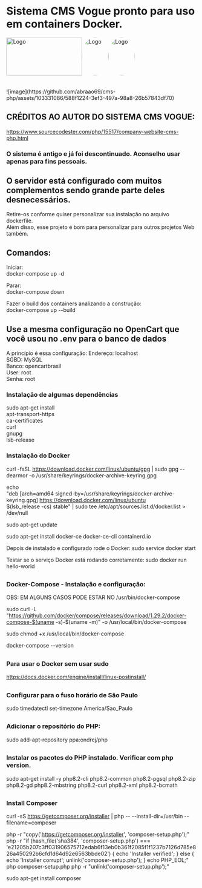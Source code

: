 # Sistema CMS Vogue pronto para uso em containers Docker.  
  
<div style="display: flex; align-items: center;">
  <img src="https://github.com/abraao69/ApiRestful-teste/blob/main/logo.png" alt="Logo" width="200" height="100">
  <img src="https://github.com/abraao69/abraao69-portfolio-abraao/blob/master/testinho/portfolio/1679067787215.jpeg" alt="Logo" width="70" height="100" style="border-radius: 100%;">
  <br><br>  
  <img src="https://github.com/abraao69/cms-php/assets/103331086/588f1224-3ef3-497a-98a8-26b57843df70" alt="Logo" width="70" height="100" style="border-radius: 100%;">

</div>
<br><br>  
![image](https://github.com/abraao69/cms-php/assets/103331086/588f1224-3ef3-497a-98a8-26b57843df70)

## CRÉDITOS AO AUTOR DO SISTEMA CMS VOGUE:  
https://www.sourcecodester.com/php/15517/company-website-cms-php.html  
  
### O sistema é antigo e já foi descontinuado. Aconselho usar apenas para fins pessoais.
  
  
## O servidor está configurado com muitos complementos sendo grande parte deles desnecessários.  
Retire-os conforme quiser personalizar sua instalação no arquivo dockerfile.  
Além disso, esse projeto é bom para personalizar para outros projetos Web também.  
  

## Comandos:
Iniciar:  
docker-compose up -d  
  
Parar:  
docker-compose down  

Fazer o build dos containers analizando a construção:  
docker-compose up --build  
  

## Use a mesma configuração no OpenCart que você usou no .env para o banco de dados  
A princípio é essa configuração: 
Endereço: localhost   
SGBD: MySQL  
Banco: opencartbrasil  
User: root  
Senha: root  
  
  

### Instalação de algumas dependências
sudo apt-get install \
    apt-transport-https \
    ca-certificates \
    curl \
    gnupg \
    lsb-release
  

### 
### Instalação do Docker
curl -fsSL https://download.docker.com/linux/ubuntu/gpg | sudo gpg --dearmor -o /usr/share/keyrings/docker-archive-keyring.gpg

echo \
  "deb [arch=amd64 signed-by=/usr/share/keyrings/docker-archive-keyring.gpg] https://download.docker.com/linux/ubuntu \
$(lsb_release -cs) stable" | sudo tee /etc/apt/sources.list.d/docker.list > /dev/null


sudo apt-get update

sudo apt-get install docker-ce docker-ce-cli containerd.io

Depois de instalado e configurado rode o Docker:
sudo service docker start

Testar se o serviço Docker está rodando corretamente:
sudo docker run hello-world  


##
### Docker-Compose - Instalação e configuração:
OBS: EM ALGUNS CASOS PODE ESTAR NO /usr/bin/docker-compose

sudo curl -L "https://github.com/docker/compose/releases/download/1.29.2/docker-compose-$(uname -s)-$(uname -m)" -o /usr/local/bin/docker-compose

sudo chmod +x /usr/local/bin/docker-compose

docker-compose --version  
  
##
### Para usar o Docker sem usar sudo
https://docs.docker.com/engine/install/linux-postinstall/
  
##  
### Configurar para o fuso horário de São Paulo
sudo timedatectl set-timezone America/Sao_Paulo
  
##
### Adicionar o repositório do PHP:
sudo add-apt-repository ppa:ondrej/php

##
### Instalar os pacotes do PHP instalado. Verificar com php version.
sudo apt-get install -y php8.2-cli php8.2-common php8.2-pgsql php8.2-zip php8.2-gd php8.2-mbstring php8.2-curl php8.2-xml php8.2-bcmath

##
### Install Composer
curl -sS https://getcomposer.org/installer | php -- --install-dir=/usr/bin --filename=composer


php -r "copy('https://getcomposer.org/installer', 'composer-setup.php');"
php -r "if (hash_file('sha384', 'composer-setup.php') === 'e21205b207c3ff031906575712edab6f13eb0b361f2085f1f1237b7126d785e826a450292b6cfd1d64d92e6563bbde02') { echo 'Installer verified'; } else { echo 'Installer corrupt'; unlink('composer-setup.php'); } echo PHP_EOL;"
php composer-setup.php
php -r "unlink('composer-setup.php');"

sudo apt-get install composer
